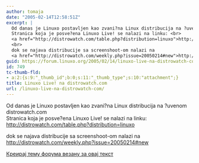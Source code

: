 ```yaml
---
author: tomaja
date: "2005-02-14T12:58:51Z"
excerpt: |
  Od danas je Linuxo postavljen kao zvani?na Linux distribucija na ?uvenom distrowatch.com
  Stranica koja je posve?ena Linuxo Live! se nalazi na linku: <br>
  <a href="http://distrowatch.com/table.php?distribution=linuxo">http://distrowatch.com/table.php?distribution=linuxo</a>
  <br>
  dok se najava distribucije sa screenshoot-om nalazi na
  <a href="http://distrowatch.com/weekly.php?issue=20050214#new">http://distrowatch.com/weekly.php?issue=20050214#new</a>
guid: https://forum.linuxo.org/2005/02/14/linuxo-live-na-distrowatch-com/
id: 749
tc-thumb-fld:
- a:2:{s:9:"_thumb_id";b:0;s:11:"_thumb_type";s:10:"attachment";}
title: Linuxo Live! na distrowatch.com
url: /linuxo-live-na-distrowatch-com/
---
```

Od danas je Linuxo postavljen kao zvani?na Linux distribucija na ?uvenom distrowatch.com  
Stranica koja je posve?ena Linuxo Live! se nalazi na linku:  
<http://distrowatch.com/table.php?distribution=linuxo>  
  
dok se najava distribucije sa screenshoot-om nalazi na  
<http://distrowatch.com/weekly.php?issue=20050214#new><!--break-->

[Креирај тему форума везану за овај текст](https://linuxo.org/nova-tema-na-forumu/?se_pid=749)